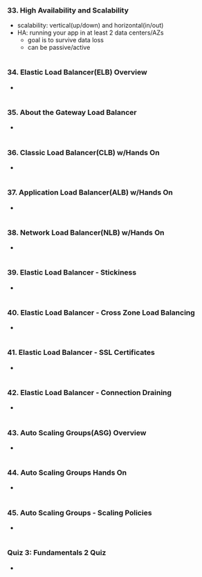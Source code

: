 ### 33. High Availability and Scalability

- scalability: vertical(up/down) and horizontal(in/out)
- HA: running your app in at least 2 data centers/AZs
  - goal is to survive data loss
  - can be passive/active

#

### 34. Elastic Load Balancer(ELB) Overview

- 

#

### 35. About the Gateway Load Balancer

-

#

### 36. Classic Load Balancer(CLB) w/Hands On

-

#

### 37. Application Load Balancer(ALB) w/Hands On

-

#

### 38. Network Load Balancer(NLB) w/Hands On

-

#

### 39. Elastic Load Balancer - Stickiness

-

#

### 40. Elastic Load Balancer - Cross Zone Load Balancing

-

#

### 41. Elastic Load Balancer - SSL Certificates

-

#

### 42. Elastic Load Balancer - Connection Draining

-

#

### 43. Auto Scaling Groups(ASG) Overview

-

#

### 44. Auto Scaling Groups Hands On

-

#

### 45. Auto Scaling Groups - Scaling Policies

-

#

### Quiz 3: Fundamentals 2 Quiz

-

#
